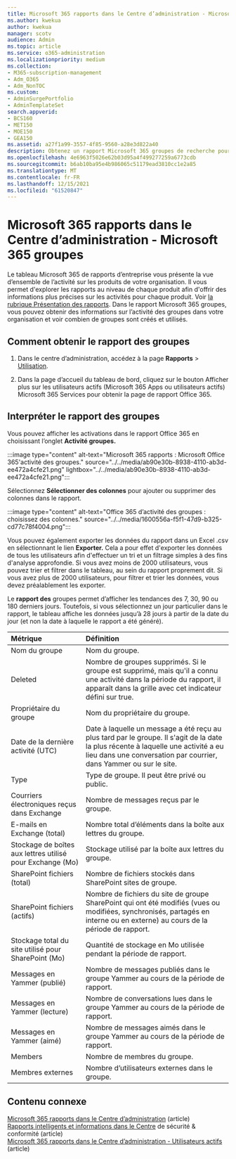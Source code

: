 ```yaml
---
title: Microsoft 365 rapports dans le Centre d’administration - Microsoft 365 groupes
ms.author: kwekua
author: kwekua
manager: scotv
audience: Admin
ms.topic: article
ms.service: o365-administration
ms.localizationpriority: medium
ms.collection:
- M365-subscription-management
- Adm_O365
- Adm_NonTOC
ms.custom:
- AdminSurgePortfolio
- AdminTemplateSet
search.appverid:
- BCS160
- MET150
- MOE150
- GEA150
ms.assetid: a27f1a99-3557-4f85-9560-a28e3d822a40
description: Obtenez un rapport Microsoft 365 groupes de recherche pour en savoir plus sur les groupes et leurs activités.
ms.openlocfilehash: 4e6963f5026e62b03d95a4f499277259a6773cdb
ms.sourcegitcommit: b6ab10ba95e4b986065c51179ead3810cc1e2a85
ms.translationtype: MT
ms.contentlocale: fr-FR
ms.lasthandoff: 12/15/2021
ms.locfileid: "61520847"
---
```

# <a name="microsoft-365-reports-in-the-admin-center---microsoft-365-groups"></a>Microsoft 365 rapports dans le Centre d’administration - Microsoft 365 groupes

Le tableau Microsoft 365 de rapports d’entreprise vous présente la vue d’ensemble de l’activité sur les produits de votre organisation. Il vous permet d'explorer les rapports au niveau de chaque produit afin d'offrir des informations plus précises sur les activités pour chaque produit. Voir [la rubrique Présentation des rapports](activity-reports.md). Dans le rapport Microsoft 365 groupes, vous pouvez obtenir des informations sur l’activité des groupes dans votre organisation et voir combien de groupes sont créés et utilisés.
  
## <a name="how-to-get-to-the-groups-report"></a>Comment obtenir le rapport des groupes

1. Dans le centre d’administration, accédez à la page **Rapports** \> <a href="https://go.microsoft.com/fwlink/p/?linkid=2074756" target="_blank">Utilisation</a>.

2. Dans la page d’accueil  du tableau de bord, cliquez sur le bouton Afficher plus sur les utilisateurs actifs (Microsoft 365 Apps ou utilisateurs actifs) Microsoft 365 Services pour obtenir la page de rapport Office 365.
  
## <a name="interpret-the-groups-report"></a>Interpréter le rapport des groupes

Vous pouvez afficher les activations dans le rapport Office 365 en choisissant l’onglet **Activité groupes.**

:::image type="content" alt-text="Microsoft 365 rapports : Microsoft Office 365'activité des groupes." source="../../media/ab90e30b-8938-4110-ab3d-ee472a4cfe21.png" lightbox="../../media/ab90e30b-8938-4110-ab3d-ee472a4cfe21.png":::

Sélectionnez **Sélectionner des colonnes** pour ajouter ou supprimer des colonnes dans le rapport.

:::image type="content" alt-text="Office 365 d’activité des groupes : choisissez des colonnes." source="../../media/1600556a-f5f1-47d9-b325-cd77c78f4004.png":::

Vous pouvez également exporter les données du rapport dans un Excel .csv en sélectionnant le lien **Exporter.** Cela a pour effet d'exporter les données de tous les utilisateurs afin d'effectuer un tri et un filtrage simples à des fins d'analyse approfondie. Si vous avez moins de 2000 utilisateurs, vous pouvez trier et filtrer dans le tableau, au sein du rapport proprement dit. Si vous avez plus de 2000 utilisateurs, pour filtrer et trier les données, vous devez préalablement les exporter. 

Le **rapport des** groupes permet d’afficher les tendances des 7, 30, 90 ou 180 derniers jours. Toutefois, si vous sélectionnez un jour particulier dans le rapport, le tableau affiche les données jusqu’à 28 jours à partir de la date du jour (et non la date à laquelle le rapport a été généré).

|Métrique|Définition|
|:-----|:-----|
|Nom du groupe |Nom du groupe. |
|Deleted |Nombre de groupes supprimés. Si le groupe est supprimé, mais qu'il a connu une activité dans la période du rapport, il apparaît dans la grille avec cet indicateur défini sur true. |
|Propriétaire du groupe |Nom du propriétaire du groupe. |
|Date de la dernière activité (UTC) |Date à laquelle un message a été reçu au plus tard par le groupe. Il s'agit de la date la plus récente à laquelle une activité a eu lieu dans une conversation par courrier, dans Yammer ou sur le site. |
|Type |Type de groupe. Il peut être privé ou public. |
|Courriers électroniques reçus dans Exchange |Nombre de messages reçus par le groupe.|
|E-mails en Exchange (total) |Nombre total d’éléments dans la boîte aux lettres du groupe. |
|Stockage de boîtes aux lettres utilisé pour Exchange (Mo) |Stockage utilisé par la boîte aux lettres du groupe. |
|SharePoint fichiers (total) |Nombre de fichiers stockés dans SharePoint sites de groupe. |
|SharePoint fichiers (actifs) |Nombre de fichiers du site de groupe SharePoint qui ont été modifiés (vues ou modifiées, synchronisés, partagés en interne ou en externe) au cours de la période de rapport. |
|Stockage total du site utilisé pour SharePoint (Mo) |Quantité de stockage en Mo utilisée pendant la période de rapport. |
|Messages en Yammer (publié) |Nombre de messages publiés dans le groupe Yammer au cours de la période de rapport. |
|Messages en Yammer (lecture) |Nombre de conversations lues dans le groupe Yammer au cours de la période de rapport. |
|Messages en Yammer (aimé) |Nombre de messages aimés dans le groupe Yammer au cours de la période de rapport. |
|Members |Nombre de membres du groupe. |
|Membres externes |Nombre d’utilisateurs externes dans le groupe.|


## <a name="related-content"></a>Contenu connexe

[Microsoft 365 rapports dans le Centre d’administration](activity-reports.md) (article)\
[Rapports intelligents et informations dans le Centre](/microsoft-365/security/office-365-security/reports-and-insights-in-security-and-compliance) de sécurité & conformité (article)\
[Microsoft 365 rapports dans le Centre d’administration - Utilisateurs actifs](../../admin/activity-reports/active-users-ww.md) (article)

